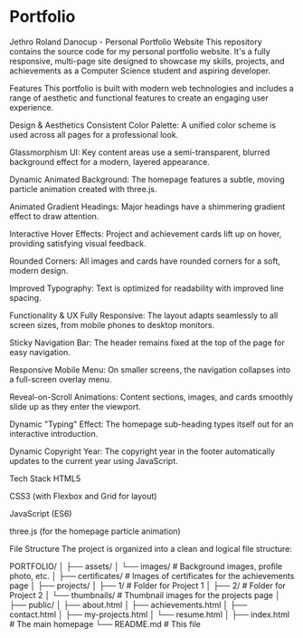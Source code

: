 # Portfolio
Jethro Roland Danocup - Personal Portfolio Website
This repository contains the source code for my personal portfolio website. It's a fully responsive, multi-page site designed to showcase my skills, projects, and achievements as a Computer Science student and aspiring developer.

Features
This portfolio is built with modern web technologies and includes a range of aesthetic and functional features to create an engaging user experience.

Design & Aesthetics
Consistent Color Palette: A unified color scheme is used across all pages for a professional look.

Glassmorphism UI: Key content areas use a semi-transparent, blurred background effect for a modern, layered appearance.

Dynamic Animated Background: The homepage features a subtle, moving particle animation created with three.js.

Animated Gradient Headings: Major headings have a shimmering gradient effect to draw attention.

Interactive Hover Effects: Project and achievement cards lift up on hover, providing satisfying visual feedback.

Rounded Corners: All images and cards have rounded corners for a soft, modern design.

Improved Typography: Text is optimized for readability with improved line spacing.

Functionality & UX
Fully Responsive: The layout adapts seamlessly to all screen sizes, from mobile phones to desktop monitors.

Sticky Navigation Bar: The header remains fixed at the top of the page for easy navigation.

Responsive Mobile Menu: On smaller screens, the navigation collapses into a full-screen overlay menu.

Reveal-on-Scroll Animations: Content sections, images, and cards smoothly slide up as they enter the viewport.

Dynamic "Typing" Effect: The homepage sub-heading types itself out for an interactive introduction.

Dynamic Copyright Year: The copyright year in the footer automatically updates to the current year using JavaScript.

Tech Stack
HTML5

CSS3 (with Flexbox and Grid for layout)

JavaScript (ES6)

three.js (for the homepage particle animation)

File Structure
The project is organized into a clean and logical file structure:

PORTFOLIO/
│
├── assets/
│   └── images/               # Background images, profile photo, etc.
│
├── certificates/             # Images of certificates for the achievements page
│
├── projects/
│   ├── 1/                    # Folder for Project 1
│   ├── 2/                    # Folder for Project 2
│   └── thumbnails/           # Thumbnail images for the projects page
│
├── public/
│   ├── about.html
│   ├── achievements.html
│   ├── contact.html
│   ├── my-projects.html
│   └── resume.html
│
├── index.html                # The main homepage
└── README.md                 # This file

